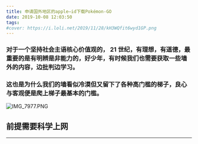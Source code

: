 ```yaml
---
title: 申请国外地区的apple—id下载Pokémon-GO
date: 2019-10-08 12:03:50
tags:
#cover: https://i.loli.net/2019/11/28/kH3WQfit6wyd1GP.png
---
```


### 对于一个坚持社会主语核心价值观的， 21 世纪，有理想，有道德，最重要的是有明辨是非能力的，好少年，有时候我们也需要获取一些墙外的内容，边批判边学习。

### 这也是为什么我们的墙看似冷漠但又留下了各种高门槛的梯子，良心与客观便是爬上梯子最基本的门槛。

<!--more-->

![IMG_7977.PNG](https://i.loli.net/2019/11/28/kH3WQfit6wyd1GP.png)




## 前提需要科学上网



---
